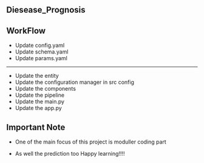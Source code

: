 ## **Diesease_Prognosis**

## **WorkFlow**

- Update config.yaml
- Update schema.yaml
- Update params.yaml
----------------------
- Update the entity
- Update the configuration manager in src config
- Update the components
- Update the pipeline
- Update the main.py
- Update the app.py


## **Important Note**

- One of the  main focus of this project is moduller coding part 

- As well the prediction too Happy learning!!!!